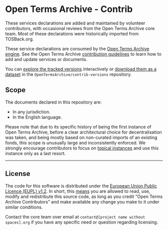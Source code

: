 # Open Terms Archive - Contrib

These services declarations are added and maintained by volunteer contributors, with occasional reviews from the Open Terms Archive core team. Most of these declarations were historically imported from TOSBack.org.

These service declarations are consumed by the [Open Terms Archive engine](https://github.com/ambanum/OpenTermsArchive). See the Open Terms Archive [contribution guidelines](https://github.com/ambanum/OpenTermsArchive/blob/main/docs/doc-contributing-documents.md) to learn how to add and update services or documents.

You can [explore the tracked versions](https://github.com/OpenTermsArchive/contrib-versions) interactively or [download them as a dataset](https://github.com/OpenTermsArchive/contrib-versions/releases) in the `OpenTermsArchive/contrib-versions` repository.

## Scope

The documents declared in this repository are:

- In any jurisdiction.
- In the English language.

Please note that due to its specific history of being the first instance of Open Terms Archive, before a clear architectural choice for decentralisation was taken, and being mostly based on non-curated imports of an existing fonds, this scope is unusually large and inconsistently enforced. We strongly encourage contributors to focus on [topical instances](https://github.com/ambanum/OpenTermsArchive/blob/main/README.md#instances) and use this instance only as a last resort.

- - - -

## License

The code for this software is distributed under the [European Union Public Licence (EUPL) v1.2](https://joinup.ec.europa.eu/collection/eupl/eupl-text-eupl-12). In short, this [means](https://choosealicense.com/licenses/eupl-1.2/) you are allowed to read, use, modify and redistribute this source code, as long as you credit “Open Terms Archive Contributors” and make available any change you make to it under similar conditions.

Contact the core team over email at `contact@[project name without spaces].org` if you have any specific need or question regarding licensing.
